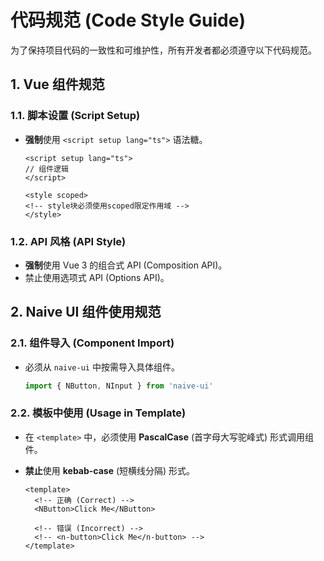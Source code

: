 # 代码规范 (Code Style Guide)

为了保持项目代码的一致性和可维护性，所有开发者都必须遵守以下代码规范。

## 1. Vue 组件规范

### 1.1. 脚本设置 (Script Setup)

- **强制**使用 `<script setup lang="ts">` 语法糖。

  ```vue
  <script setup lang="ts">
  // 组件逻辑
  </script>

  <style scoped>
  <!-- style块必须使用scoped限定作用域 -->
  </style>
  ```

### 1.2. API 风格 (API Style)

- **强制**使用 Vue 3 的组合式 API (Composition API)。
- 禁止使用选项式 API (Options API)。

## 2. Naive UI 组件使用规范

### 2.1. 组件导入 (Component Import)

- 必须从 `naive-ui` 中按需导入具体组件。

  ```ts
  import { NButton, NInput } from 'naive-ui'
  ```

### 2.2. 模板中使用 (Usage in Template)

- 在 `<template>` 中，必须使用 **PascalCase** (首字母大写驼峰式) 形式调用组件。
- **禁止**使用 **kebab-case** (短横线分隔) 形式。

  ```vue
  <template>
    <!-- 正确 (Correct) -->
    <NButton>Click Me</NButton>

    <!-- 错误 (Incorrect) -->
    <!-- <n-button>Click Me</n-button> -->
  </template>
  ```
